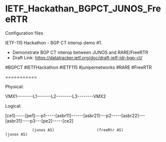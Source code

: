 # IETF_Hackathan_BGPCT_JUNOS_FreeRTR
Configuration files

IETF-115 Hackathon - BGP CT interop demo #1.

- Demonstrate BGP CT interop between JUNOS and RARE/FreeRTR
- Draft Link: https://datatracker.ietf.org/doc/draft-ietf-idr-bgp-ct/

#BGPCT #IETFHackathon #IETF115 #junipernetworks #RARE #FreeRTR

===========
 
Physical:

 
VMX1--------L1-------L2--------L3--------VMX2
 
Logical:
 
  [ce1]-----[pe1]---p1-----[asbr11]------[asbr21]---p2-----[asbr22]---[asbr31]----p3---[pe2]-----[ce2]

                (junos AS)                   (freeRtr AS)                  (junos AS)
 
